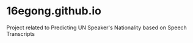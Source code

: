 # 16egong.github.io
Project related to Predicting UN Speaker's Nationality based on Speech Transcripts
